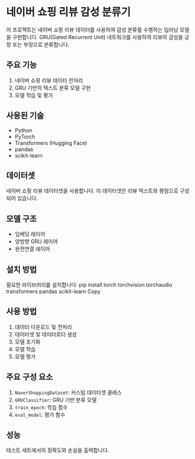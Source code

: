 # 네이버 쇼핑 리뷰 감성 분류기

이 프로젝트는 네이버 쇼핑 리뷰 데이터를 사용하여 감성 분류를 수행하는 딥러닝 모델을 구현합니다. GRU(Gated Recurrent Unit) 네트워크를 사용하여 리뷰의 감성을 긍정 또는 부정으로 분류합니다.

## 주요 기능

1. 네이버 쇼핑 리뷰 데이터 전처리
2. GRU 기반의 텍스트 분류 모델 구현
3. 모델 학습 및 평가

## 사용된 기술

- Python
- PyTorch
- Transformers (Hugging Face)
- pandas
- scikit-learn

## 데이터셋

네이버 쇼핑 리뷰 데이터셋을 사용합니다. 이 데이터셋은 리뷰 텍스트와 평점으로 구성되어 있습니다.

## 모델 구조

- 임베딩 레이어
- 양방향 GRU 레이어
- 완전연결 레이어

## 설치 방법

필요한 라이브러리를 설치합니다:
pip install torch torchvision torchaudio transformers pandas scikit-learn
Copy
## 사용 방법

1. 데이터 다운로드 및 전처리
2. 데이터셋 및 데이터로더 생성
3. 모델 초기화
4. 모델 학습
5. 모델 평가

## 주요 구성 요소

1. `NaverShoppingDataset`: 커스텀 데이터셋 클래스
2. `GRUClassifier`: GRU 기반 분류 모델
3. `train_epoch`: 학습 함수
4. `eval_model`: 평가 함수

## 성능

테스트 세트에서의 정확도와 손실을 출력합니다.
